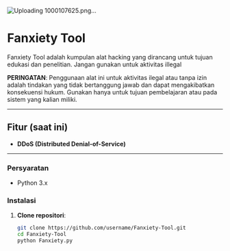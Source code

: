 ![Uploading 1000107625.png…]()

# Fanxiety Tool  

Fanxiety Tool adalah kumpulan alat hacking yang dirancang untuk tujuan edukasi dan penelitian. Jangan gunakan untuk aktivitas illegal

**PERINGATAN**: Penggunaan alat ini untuk aktivitas ilegal atau tanpa izin adalah tindakan yang tidak bertanggung jawab dan dapat mengakibatkan konsekuensi hukum. Gunakan hanya untuk tujuan pembelajaran atau pada sistem yang kalian miliki.  

---

## Fitur (saat ini)
- **DDoS (Distributed Denial-of-Service)**

---

### Persyaratan  
- Python 3.x 

### Instalasi 
1. **Clone repositori**:  
   ```bash
   git clone https://github.com/username/Fanxiety-Tool.git
   cd Fanxiety-Tool
   python Fanxiety.py
